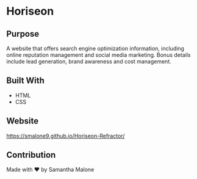 # Horiseon

## Purpose
A website that offers search engine optimization information, including online reputation management and social media marketing. Bonus details include lead generation, brand awareness and cost management.

## Built With
* HTML
* CSS

## Website
https://smalone9.github.io/Horiseon-Refractor/

## Contribution
Made with ❤️ by Samantha Malone
